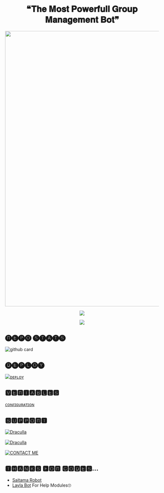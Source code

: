 <h1 align = "center"> ❝𝐓𝐡𝐞 𝐌𝐨𝐬𝐭 𝐏𝐨𝐰𝐞𝐫𝐟𝐮𝐥𝐥 𝐆𝐫𝐨𝐮𝐩 𝐌𝐚𝐧𝐚𝐠𝐞𝐦𝐞𝐧𝐭 𝐁𝐨𝐭❞ </h1>


<p align = "center"><a herf = "https://t.me/draculla_bot" alt = "Draculla"><img src = "https://telegra.ph/file/d3ff42a4c7e294bfb95e0.jpg" width = "900"></a></p>

<p align = "center">
<a href = "https://python.org">
<img src = "https://forthebadge.com/images/badges/made-with-python.svg">
</p>
</a>

<p align = "center">
<a href = "https://github.com/botuseonly1/Draculla">
<img src = "https://forthebadge.com/images/badges/open-source.svg">
</p>
</a>

## 🅡🅔🅟🅞 🅢🅣🅐🅣🅢
![github card](https://github-readme-stats.vercel.app/api/pin/?username=deamonjames-12&repo=Draculla&theme=dark)

## 🅓🅔🅟🅛🅞🅨
[![ᴅᴇᴘʟᴏʏ](https://www.herokucdn.com/deploy/button.svg)](https://heroku.com/deploy?template=https://github.com/Itsunknown-12/TGN-Robot)


## 🆅🅴🆁🅸🅰🅱🅻🅴🆂
[ᴄᴏɴꜰɪɢᴜʀᴀᴛɪᴏɴ](https://github.com/Itsunknown-12/Zaid-Robot/blob/master/Configuration)

## 🆂🆄🅿🅿🅾🆁🆃
[![Draculla](https://img.shields.io/badge/Draculla-red?style=for-the-badge&logo=telegram)](https://t.me/dracullasupport)</br></br>
[![Draculla](https://img.shields.io/badge/dracullasupport-red?style=for-the-badge&logo=telegram)](https://t.me/dracullasupport)</br></br>
[![CONTACT ME](https://img.shields.io/badge/Telegram-Contact%20Me-informational)](https://t.me/deamonjames)

## 🆃🅷🅰🅽🅺🆂 🅵🅾🆁 🅲🅾🅳🅴🆂...

 - [Saitama Robot](https://github.com/AnimeKaizoku/SaitamaRobot)
 - [Layla Bot](https://github.com/QueenArzoo/LaylaRobot) For Help Modules🙄



